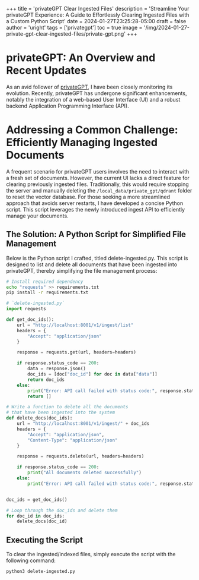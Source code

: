 +++
title = 'privateGPT Clear Ingested Files'
description = 'Streamline Your privateGPT Experience: A Guide to Effortlessly Clearing Ingested Files with a Custom Python Script'
date = 2024-01-27T23:25:28-05:00
draft = false
author = 'uright'
tags = ['privategpt']
toc = true
image = '/img/2024-01-27-private-gpt-clear-ingested-files/private-gpt.png'
+++

# privateGPT: An Overview and Recent Updates

As an avid follower of [privateGPT](https://github.com/imartinez/privateGPT), I have been closely monitoring its evolution. Recently, privateGPT has undergone significant enhancements, notably the integration of a web-based User Interface (UI) and a robust backend Application Programming Interface (API).

# Addressing a Common Challenge: Efficiently Managing Ingested Documents

A frequent scenario for privateGPT users involves the need to interact with a fresh set of documents. However, the current UI lacks a direct feature for clearing previously ingested files. Traditionally, this would require stopping the server and manually deleting the `/local_data/private_gpt/qdrant` folder to reset the vector database. For those seeking a more streamlined approach that avoids server restarts, I have developed a concise Python script. This script leverages the newly introduced ingest API to efficiently manage your documents.

## The Solution: A Python Script for Simplified File Management

Below is the Python script I crafted, titled delete-ingested.py. This script is designed to list and delete all documents that have been ingested into privateGPT, thereby simplifying the file management process:

```bash
# Install required dependency
echo "requests" >> requirements.txt
pip install -r requirements.txt
```

```python
# `delete-ingested.py`
import requests

def get_doc_ids():
    url = "http://localhost:8001/v1/ingest/list"
    headers = {
        "Accept": "application/json"
    }

    response = requests.get(url, headers=headers)

    if response.status_code == 200:
        data = response.json()
        doc_ids = [doc["doc_id"] for doc in data["data"]]
        return doc_ids
    else:
        print("Error: API call failed with status code:", response.status_code)
        return []

# Write a function to delete all the documents
# that have been ingested into the system
def delete_docs(doc_ids):
    url = "http://localhost:8001/v1/ingest/" + doc_ids
    headers = {
        "Accept": "application/json",
        "Content-Type": "application/json"
    }

    response = requests.delete(url, headers=headers)

    if response.status_code == 200:
        print("All documents deleted successfully")
    else:
        print("Error: API call failed with status code:", response.status_code)


doc_ids = get_doc_ids()

# Loop through the doc_ids and delete them
for doc_id in doc_ids:
    delete_docs(doc_id)
```

## Executing the Script
To clear the ingested/indexed files, simply execute the script with the following command:

```bash
python3 delete-ingested.py
```
